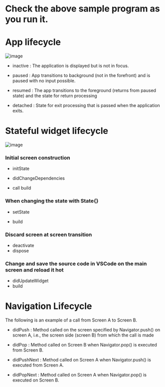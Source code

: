 # Check the above sample program as you run it.

# App lifecycle

![image](https://github.com/rensawamo/flutterlifecycle/assets/106803080/b80c4dda-f906-4019-aa2e-6ea7437ecba7)


- inactive : The application is displayed but is not in focus.

- paused :  App transitions to background (not in the forefront) and is paused with no input possible.

- resumed :  The app transitions to the foreground (returns from paused state) and the state for return processing

- detached : State for exit processing that is passed when the application exits.




# Stateful widget lifecycle
![image](https://github.com/rensawamo/flutterlifecycle/assets/106803080/16ad8c15-ce1d-4106-a1f5-7056ed263a9f)


### Initial screen construction
- initState
  
- didChangeDependencies
  
- call build


### When changing the state with State{}
- setState
  
- build


### Discard screen at screen transition
-  deactivate
-  dispose


### Change and save the source code in VSCode on the main screen and reload it hot
- didUpdateWidget
- build



# Navigation Lifecycle

The following is an example of a call from Screen A to Screen B.

- didPush : Method called on the screen specified by Navigator.push() on screen A, i.e., the screen side (screen B) from which the call is made

- didPop : Method called on Screen B when Navigator.pop() is executed from Screen B.

- didPushNext : Method called on Screen A when Navigator.push() is executed from Screen A.

- didPopNext : Method called on Screen A when Navigator.pop() is executed on Screen B.
